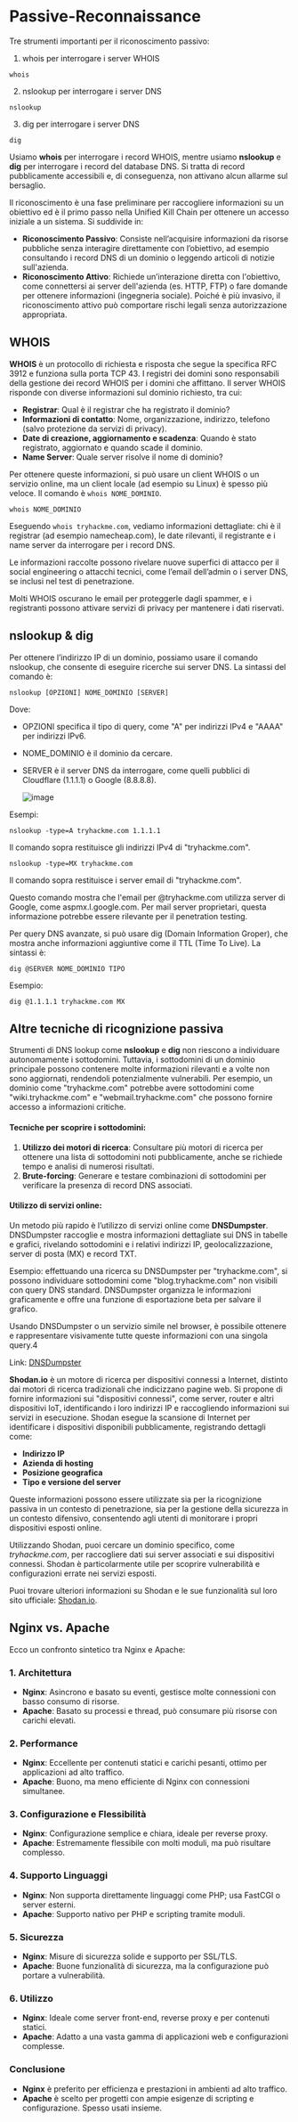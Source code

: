 # Passive-Reconnaissance

Tre strumenti importanti per il riconoscimento passivo:

1. whois per interrogare i server WHOIS
```
whois
```

2. nslookup per interrogare i server DNS
   
```
nslookup
```

3. dig per interrogare i server DNS
```
dig
```
Usiamo **whois** per interrogare i record WHOIS, mentre usiamo **nslookup** e **dig** per interrogare i record del database DNS. 
Si tratta di record pubblicamente accessibili e, di conseguenza, non attivano alcun allarme sul bersaglio.


Il riconoscimento è una fase preliminare per raccogliere informazioni su un obiettivo ed è il primo passo nella Unified Kill Chain per ottenere un accesso iniziale a un sistema. Si suddivide in:

- **Riconoscimento Passivo**: Consiste nell’acquisire informazioni da risorse pubbliche senza interagire direttamente con l’obiettivo, ad esempio consultando i record DNS di un dominio o leggendo articoli di notizie sull'azienda.
- **Riconoscimento Attivo**: Richiede un’interazione diretta con l'obiettivo, come connettersi ai server dell'azienda (es. HTTP, FTP) o fare domande per ottenere informazioni (ingegneria sociale). Poiché è più invasivo, il riconoscimento attivo può comportare rischi legali senza autorizzazione appropriata.

## WHOIS
**WHOIS** è un protocollo di richiesta e risposta che segue la specifica RFC 3912 e funziona sulla porta TCP 43. I registri dei domini sono responsabili della gestione dei record WHOIS per i domini che affittano. Il server WHOIS risponde con diverse informazioni sul dominio richiesto, tra cui:

- **Registrar**: Qual è il registrar che ha registrato il dominio?
- **Informazioni di contatto**: Nome, organizzazione, indirizzo, telefono (salvo protezione da servizi di privacy).
- **Date di creazione, aggiornamento e scadenza**: Quando è stato registrato, aggiornato e quando scade il dominio.
- **Name Server**: Quale server risolve il nome di dominio?

Per ottenere queste informazioni, si può usare un client WHOIS o un servizio online, ma un client locale (ad esempio su Linux) è spesso più veloce. Il comando è `whois NOME_DOMINIO`.
```
whois NOME_DOMINIO
```

Eseguendo `whois tryhackme.com`, vediamo informazioni dettagliate: chi è il registrar (ad esempio namecheap.com), le date rilevanti, il registrante e i name server da interrogare per i record DNS.

Le informazioni raccolte possono rivelare nuove superfici di attacco per il social engineering o attacchi tecnici, come l’email dell’admin o i server DNS, se inclusi nel test di penetrazione.

Molti WHOIS oscurano le email per proteggerle dagli spammer, e i registranti possono attivare servizi di privacy per mantenere i dati riservati.

## nslookup & dig

Per ottenere l’indirizzo IP di un dominio, possiamo usare il comando nslookup, che consente di eseguire ricerche sui server DNS. La sintassi del comando è:

```
nslookup [OPZIONI] NOME_DOMINIO [SERVER]
```
Dove:
- OPZIONI specifica il tipo di query, come "A" per indirizzi IPv4 e "AAAA" per indirizzi IPv6.
- NOME_DOMINIO è il dominio da cercare.
- SERVER è il server DNS da interrogare, come quelli pubblici di Cloudflare (1.1.1.1) o Google (8.8.8.8).

  ![image](https://github.com/user-attachments/assets/d3ab4f76-37ef-4f95-8500-e0638e2e1b2c)


Esempi:
```
nslookup -type=A tryhackme.com 1.1.1.1

```
Il comando sopra restituisce gli indirizzi IPv4 di "tryhackme.com". 
```
nslookup -type=MX tryhackme.com
```
Il comando sopra restituisce i server email di "tryhackme.com".

Questo comando mostra che l'email per @tryhackme.com utilizza server di Google, come aspmx.l.google.com. Per mail server proprietari, questa informazione potrebbe essere rilevante per il penetration testing.

Per query DNS avanzate, si può usare dig (Domain Information Groper), che mostra anche informazioni aggiuntive come il TTL (Time To Live). La sintassi è:

```
dig @SERVER NOME_DOMINIO TIPO
```

Esempio:
```
dig @1.1.1.1 tryhackme.com MX
```
## Altre tecniche di ricognizione passiva

Strumenti di DNS lookup come **nslookup** e **dig** non riescono a individuare autonomamente i sottodomini. Tuttavia, i sottodomini di un dominio principale possono contenere molte informazioni rilevanti e a volte non sono aggiornati, rendendoli potenzialmente vulnerabili. Per esempio, un dominio come "tryhackme.com" potrebbe avere sottodomini come "wiki.tryhackme.com" e "webmail.tryhackme.com" che possono fornire accesso a informazioni critiche.

#### Tecniche per scoprire i sottodomini:
1. **Utilizzo dei motori di ricerca**: Consultare più motori di ricerca per ottenere una lista di sottodomini noti pubblicamente, anche se richiede tempo e analisi di numerosi risultati.
2. **Brute-forcing**: Generare e testare combinazioni di sottodomini per verificare la presenza di record DNS associati.

#### Utilizzo di servizi online:
Un metodo più rapido è l’utilizzo di servizi online come **DNSDumpster**. DNSDumpster raccoglie e mostra informazioni dettagliate sui DNS in tabelle e grafici, rivelando sottodomini e i relativi indirizzi IP, geolocalizzazione, server di posta (MX) e record TXT.

Esempio: effettuando una ricerca su DNSDumpster per "tryhackme.com", si possono individuare sottodomini come "blog.tryhackme.com" non visibili con query DNS standard. DNSDumpster organizza le informazioni graficamente e offre una funzione di esportazione beta per salvare il grafico.

Usando DNSDumpster o un servizio simile nel browser, è possibile ottenere e rappresentare visivamente tutte queste informazioni con una singola query.4


Link: [DNSDumpster](https://dnsdumpster.com)


**Shodan.io** è un motore di ricerca per dispositivi connessi a Internet, distinto dai motori di ricerca tradizionali che indicizzano pagine web. Si propone di fornire informazioni sui "dispositivi connessi", come server, router e altri dispositivi IoT, identificando i loro indirizzi IP e raccogliendo informazioni sui servizi in esecuzione. Shodan esegue la scansione di Internet per identificare i dispositivi disponibili pubblicamente, registrando dettagli come:

- **Indirizzo IP**
- **Azienda di hosting**
- **Posizione geografica**
- **Tipo e versione del server**

Queste informazioni possono essere utilizzate sia per la ricognizione passiva in un contesto di penetrazione, sia per la gestione della sicurezza in un contesto difensivo, consentendo agli utenti di monitorare i propri dispositivi esposti online.

Utilizzando Shodan, puoi cercare un dominio specifico, come *tryhackme.com*, per raccogliere dati sui server associati e sui dispositivi connessi. Shodan è particolarmente utile per scoprire vulnerabilità e configurazioni errate nei servizi esposti.

Puoi trovare ulteriori informazioni su Shodan e le sue funzionalità sul loro sito ufficiale: [Shodan.io](https://shodan.io).


## Nginx vs. Apache
Ecco un confronto sintetico tra Nginx e Apache:

### 1. Architettura
- **Nginx**: Asincrono e basato su eventi, gestisce molte connessioni con basso consumo di risorse.
- **Apache**: Basato su processi e thread, può consumare più risorse con carichi elevati.

### 2. Performance
- **Nginx**: Eccellente per contenuti statici e carichi pesanti, ottimo per applicazioni ad alto traffico.
- **Apache**: Buono, ma meno efficiente di Nginx con connessioni simultanee.

### 3. Configurazione e Flessibilità
- **Nginx**: Configurazione semplice e chiara, ideale per reverse proxy.
- **Apache**: Estremamente flessibile con molti moduli, ma può risultare complesso.

### 4. Supporto Linguaggi
- **Nginx**: Non supporta direttamente linguaggi come PHP; usa FastCGI o server esterni.
- **Apache**: Supporto nativo per PHP e scripting tramite moduli.

### 5. Sicurezza
- **Nginx**: Misure di sicurezza solide e supporto per SSL/TLS.
- **Apache**: Buone funzionalità di sicurezza, ma la configurazione può portare a vulnerabilità.

### 6. Utilizzo
- **Nginx**: Ideale come server front-end, reverse proxy e per contenuti statici.
- **Apache**: Adatto a una vasta gamma di applicazioni web e configurazioni complesse.

### Conclusione
- **Nginx** è preferito per efficienza e prestazioni in ambienti ad alto traffico.
- **Apache** è scelto per progetti con ampie esigenze di scripting e configurazione. Spesso usati insieme.
